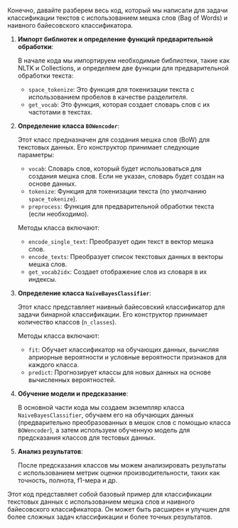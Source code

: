 Конечно, давайте разберем весь код, который мы написали для задачи классификации текстов с использованием мешка слов (Bag of Words) и наивного байесовского классификатора.

1. **Импорт библиотек и определение функций предварительной обработки**:

   В начале кода мы импортируем необходимые библиотеки, такие как NLTK и Collections, и определяем две функции для предварительной обработки текста:

   - `space_tokenize`: Это функция для токенизации текста с использованием пробелов в качестве разделителя.
   - `get_vocab`: Это функция, которая создает словарь слов с их частотами в текстах.

2. **Определение класса `BOWencoder`**:

   Этот класс предназначен для создания мешка слов (BoW) для текстовых данных. Его конструктор принимает следующие параметры:

   - `vocab`: Словарь слов, который будет использоваться для создания мешка слов. Если не указан, словарь будет создан на основе данных.
   - `tokenize`: Функция для токенизации текста (по умолчанию `space_tokenize`).
   - `preprocess`: Функция для предварительной обработки текста (если необходимо).

   Методы класса включают:
   
   - `encode_single_text`: Преобразует один текст в вектор мешка слов.
   - `encode_texts`: Преобразует список текстовых данных в векторы мешка слов.
   - `get_vocab2idx`: Создает отображение слов из словаря в их индексы.

3. **Определение класса `NaiveBayesClassifier`**:

   Этот класс представляет наивный байесовский классификатор для задачи бинарной классификации. Его конструктор принимает количество классов (`n_classes`).

   Методы класса включают:

   - `fit`: Обучает классификатор на обучающих данных, вычисляя априорные вероятности и условные вероятности признаков для каждого класса.
   - `predict`: Прогнозирует классы для новых данных на основе вычисленных вероятностей.

4. **Обучение модели и предсказание**:

   В основной части кода мы создаем экземпляр класса `NaiveBayesClassifier`, обучаем его на обучающих данных (предварительно преобразованных в мешок слов с помощью класса `BOWencoder`), а затем используем обученную модель для предсказания классов для тестовых данных.

5. **Анализ результатов**:

   После предсказания классов мы можем анализировать результаты с использованием метрик оценки производительности, таких как точность, полнота, f1-мера и др. 

Этот код представляет собой базовый пример для классификации текстовых данных с использованием мешка слов и наивного байесовского классификатора. Он может быть расширен и улучшен для более сложных задач классификации и более точных результатов.